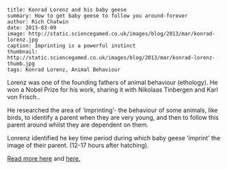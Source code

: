 ```
title: Konrad Lorenz and his baby geese
summary: How to get baby geese to follow you around-forever
author: Rich Chatwin
date: 2013-03-09
image: http://static.sciencegamed.co.uk/images/blog/2013/mar/konrad-lorenz.jpg
caption: Imprinting is a powerful instinct
thumbnail: http://static.sciencegamed.co.uk/images/blog/2013/mar/konrad-lorenz-thumb.jpg
tags: Konrad Lorenz, Animal Behaviour
```

Lorenz was one of the founding fathers of animal behaviour (ethology). He won a Nobel Prize for his work, sharing it with Nikolaas Tinbergen and Karl von Frisch..

<!-- break -->

He researched the area of ‘imprinting’- the behaviour of some animals, like birds, to identify a parent when they are very young, and then to follow this parent around whilst they are dependent on them. 


Lonrenz identified he key time period during which baby geese ‘imprint’ the image of their parent. (12-17 hours after hatching). 

[Read more here](http://en.wikipedia.org/wiki/Konrad_Lorenz)
and [here.](http://ajp.psychiatryonline.org/article.aspx?articleID=177087)

